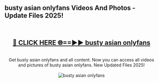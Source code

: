 <h2>busty asian onlyfans Videos And Photos - Update Files 2025!</h2>
<br>
<div align="center">
<h2><a href="https://linkcuts.com/hfmhzwbr" rel="nofollow">🔴 CLICK HERE 🌐==►► busty asian onlyfans</a></h2>
<br>
Get busty asian onlyfans and all content. Now you can access all videos and pictures of busty asian onlyfans. New Updated Files 2025!
<br>
<br>
<a href="https://linkcuts.com/hfmhzwbr" rel="nofollow" data-target="animated-image.originalLink"><img src="https://i.ibb.co.com/WyWwxjT/player-gif2.gif" alt="busty asian onlyfans" style="max-width: 100%; display: inline-block;" data-target="animated-image.originalImage"></a>
</div>
<br>